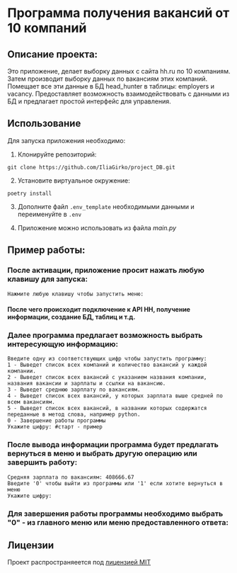 # Программа получения вакансий от 10 компаний

## Описание проекта:
Это приложение, делает выборку данных с сайта hh.ru по 10 компаниям.
Затем производит выборку данных по вакансиям этих компаний.
Помещает все эти данные в БД head_hunter в таблицы: employers и vacancy.
Предоставляет возможность взаимодействовать с данными из БД и предлагает простой интерфейс для управления.

## Использование
Для запуска приложения необходимо:
1. Клонируйте репозиторий:

```
git clone https://github.com/IliaGirko/project_DB.git
```
2. Установите виртуальное окружение:
```
poetry install
```
3. Дополните файл `.env_template` необходимыми данными и переименуйте в `.env`

4. Приложение можно использовать из файла *main.py*

## Пример работы:
### После активации, приложение просит нажать любую клавишу для запуска:
```
Нажмите любую клавишу чтобы запустить меню: 
```
#### После чего происходит подключение к API HH, получение информации, создание БД, таблиц и т.д.
### Далее программа предлагает возможность выбрать интересующую информацию:
```
Введите одну из соответствующих цифр чтобы запустить программу:
1 - Выведет список всех компаний и количество вакансий у каждой компании.
2 - Выведет список всех вакансий с указанием названия компании, названия вакансии и зарплаты и ссылки на вакансию.
3 - Выведет среднюю зарплату по вакансиям.
4 - Выведет список всех вакансий, у которых зарплата выше средней по всем вакансиям.
5 - Выведет список всех вакансий, в названии которых содержатся переданные в метод слова, например python.
0 - Завершение работы программы
Укажите цифру: #старт - пример
```
### После вывода информации программа будет предлагать вернуться в меню и выбрать другую операцию или завершить работу:
```
Средняя зарплата по вакансиям: 408666.67
Введите '0' чтобы выйти из программы или '1' если хотите вернуться в меню
Укажите цифру: 
```
### Для завершения работы программы необходимо выбрать "0" - из главного меню или меню предоставленного ответа:

## Лицензии
Проект распространяеется под [лицензией MIT](https://github.com/git/git-scm.com/blob/main/MIT-LICENSE.txt)
